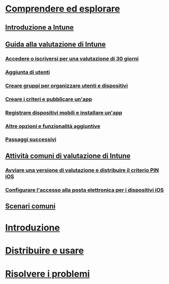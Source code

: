 # [Comprendere ed esplorare](introduction-to-microsoft-intune.md)
## [Introduzione a Intune](introduction-to-microsoft-intune.md)
## [Guida alla valutazione di Intune](get-started-with-a-30-day-trial-of-microsoft-intune.md)
### [Accedere o iscriversi per una valutazione di 30 giorni](get-started-with-a-30-day-trial-of-microsoft-intune-step-1.md)
### [Aggiunta di utenti](get-started-with-a-30-day-trial-of-microsoft-intune-step-2.md)
### [Creare gruppi per organizzare utenti e dispositivi](get-started-with-a-30-day-trial-of-microsoft-intune-step-3.md)
### [Creare i criteri e pubblicare un'app](get-started-with-a-30-day-trial-of-microsoft-intune-step-4.md)
### [Registrare dispositivi mobili e installare un'app](get-started-with-a-30-day-trial-of-microsoft-intune-step-5.md)
### [Altre opzioni e funzionalità aggiuntive](get-started-with-a-30-day-trial-of-microsoft-intune-step-6.md)
### [Passaggi successivi](get-started-with-a-30-day-trial-of-microsoft-intune-step-7.md)
## [Attività comuni di valutazione di Intune](common-microsoft-intune-evaluation-tasks.md)
### [Avviare una versione di valutazione e distribuire il criterio PIN iOS](start-a-microsoft-intune-trial-and-deploy-ios-pin-policy.md)
### [Configurare l'accesso alla posta elettronica per i dispositivi iOS](set-up-email-access-for-ios-devices-using-microsoft-intune.md)
## [Scenari comuni](common-ways-to-use-intune.md)

<!--- ## [Intune FAQ](frequently-asked-questions-for-microsoft-intune.md)--->

# [Introduzione](/intune/get-started/what-to-know-before-you-start-microsoft-intune)
<!-- # [Plan and Design](/intune/plan-design/ways-to-do-enterprise-mobility) -->
# [Distribuire e usare](/intune/deploy-use/overview-of-device-and-app-lifecycles-in-microsoft-intune)
# [Risolvere i problemi](/intune/troubleshoot/how-to-get-support-for-microsoft-intune)


<!--HONumber=May16_HO1-->


